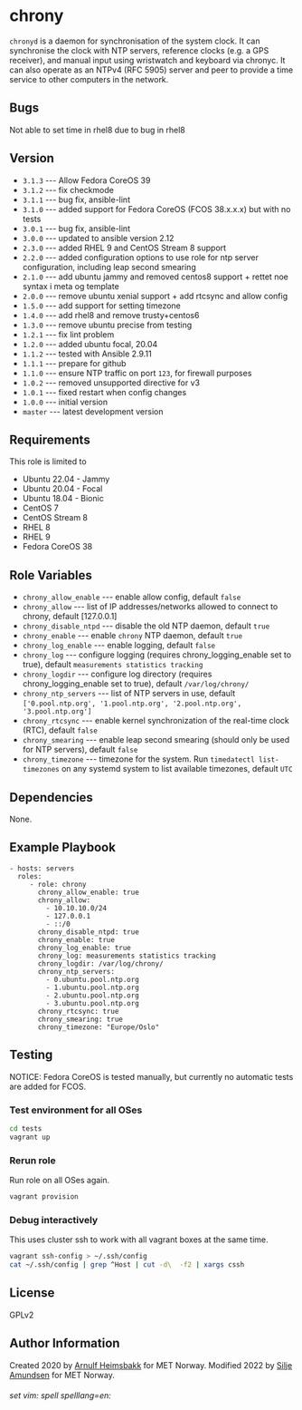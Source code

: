 chrony
======

`chronyd` is a daemon for synchronisation of the system clock. It can synchronise the clock with NTP servers, reference clocks (e.g. a GPS receiver), and manual input using wristwatch and keyboard via chronyc. It can also operate as an NTPv4 (RFC 5905) server and peer to provide a time service to other computers in the network.


Bugs
----
Not able to set time in rhel8 due to bug in rhel8


Version
-------

* `3.1.3` --- Allow Fedora CoreOS 39
* `3.1.2` --- fix checkmode
* `3.1.1` --- bug fix, ansible-lint
* `3.1.0` --- added support for Fedora CoreOS (FCOS 38.x.x.x) but with no tests
* `3.0.1` --- bug fix, ansible-lint
* `3.0.0` --- updated to ansible version 2.12
* `2.3.0` --- added RHEL 9 and CentOS Stream 8  support
* `2.2.0` --- added configuration options to use role for ntp server configuration, including leap second smearing
* `2.1.0` --- add ubuntu jammy and removed centos8 support + rettet noe syntax i meta og template
* `2.0.0` --- remove ubuntu xenial support + add rtcsync and allow config
* `1.5.0` --- add support for setting timezone
* `1.4.0` --- add rhel8 and remove trusty+centos6
* `1.3.0` --- remove ubuntu precise from testing
* `1.2.1` --- fix lint problem
* `1.2.0` --- added ubuntu focal, 20.04
* `1.1.2` --- tested with Ansible 2.9.11
* `1.1.1` --- prepare for github
* `1.1.0` --- ensure NTP traffic on port `123`, for firewall purposes
* `1.0.2` --- removed unsupported directive for v3
* `1.0.1` --- fixed restart when config changes
* `1.0.0` --- initial version
* `master` --- latest development version

Requirements
------------

This role is limited to

* Ubuntu 22.04 - Jammy
* Ubuntu 20.04 - Focal
* Ubuntu 18.04 - Bionic
* CentOS 7
* CentOS Stream 8
* RHEL 8
* RHEL 9
* Fedora CoreOS 38

Role Variables
--------------

* `chrony_allow_enable` --- enable allow config, default `false`
* `chrony_allow` --- list of IP addresses/networks allowed to connect to chrony, default [127.0.0.1]
* `chrony_disable_ntpd` --- disable the old NTP daemon, default `true`
* `chrony_enable` --- enable `chrony` NTP daemon, default `true`
* `chrony_log_enable` --- enable logging, default `false`
* `chrony_log` --- configure logging (requires chrony_logging_enable set to true), default `measurements statistics tracking`
* `chrony_logdir` --- configure log directory (requires chrony_logging_enable set to true), default `/var/log/chrony/`
* `chrony_ntp_servers` --- list of NTP servers in use, default `['0.pool.ntp.org', '1.pool.ntp.org', '2.pool.ntp.org', '3.pool.ntp.org']`
* `chrony_rtcsync` --- enable kernel synchronization of the real-time clock (RTC), default `false`
* `chrony_smearing` --- enable leap second smearing (should only be used for NTP servers), default `false`
* `chrony_timezone` --- timezone for the system. Run `timedatectl list-timezones` on any systemd system to list available timezones, default `UTC`


Dependencies
------------

None.

Example Playbook
----------------

    - hosts: servers
      roles:
         - role: chrony
           chrony_allow_enable: true
           chrony_allow:
             - 10.10.10.0/24
             - 127.0.0.1
             - ::/0
           chrony_disable_ntpd: true
           chrony_enable: true
           chrony_log_enable: true
           chrony_log: measurements statistics tracking
           chrony_logdir: /var/log/chrony/
           chrony_ntp_servers:
             - 0.ubuntu.pool.ntp.org
             - 1.ubuntu.pool.ntp.org
             - 2.ubuntu.pool.ntp.org
             - 3.ubuntu.pool.ntp.org
           chrony_rtcsync: true
           chrony_smearing: true
           chrony_timezone: "Europe/Oslo"

Testing
-------

NOTICE: Fedora CoreOS is tested manually, but currently no automatic tests
are added for FCOS.

### Test environment for all OSes

```bash
cd tests
vagrant up
```

### Rerun role

Run role on all OSes again.

```bash
vagrant provision
```

### Debug interactively

This uses cluster ssh to work with all vagrant boxes at the same time.

```bash
vagrant ssh-config > ~/.ssh/config
cat ~/.ssh/config | grep ^Host | cut -d\  -f2 | xargs cssh
```

License
-------

GPLv2

Author Information
------------------

Created 2020 by [Arnulf Heimsbakk](mailto:arnulf.heimsbakk@met.no) for MET Norway.
Modified 2022 by [Silje Amundsen](mailto:siljeba@met.no) for MET Norway.

###### set vim: spell spelllang=en:
